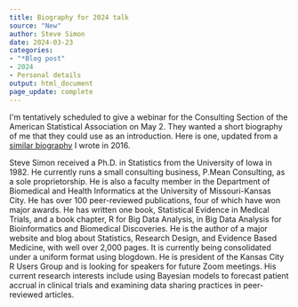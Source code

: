 ```yaml
---
title: Biography for 2024 talk
source: "New"
author: Steve Simon
date: 2024-03-23
categories:
- "*Blog post"
- 2024
- Personal details
output: html_document
page_update: complete
---
```


I'm tentatively scheduled to give a webinar for the Consulting Section of the American Statistical Association on May 2. They wanted a short biography of me that they could use as an introduction. Here is one, updated from a [similar biography][sim3] I wrote in 2016.

<!---more--->

Steve Simon received a Ph.D. in Statistics from the University of Iowa in 1982. He currently runs a small consulting business, P.Mean Consulting, as a sole proprietorship. He is also a faculty member in the Department of Biomedical and Health Informatics at the University of Missouri-Kansas City. He has over 100 peer-reviewed publications, four of which have won major awards. He has written one book, Statistical Evidence in Medical Trials, and a book chapter, R for Big Data Analysis, in Big Data Analysis for Bioinformatics and Biomedical Discoveries. He is the author of a major website and blog about Statistics, Research Design, and Evidence Based Medicine, with well over 2,000 pages. It is currently being consolidated under a uniform format using blogdown. He is president of the Kansas City R Users Group and is looking for speakers for future Zoom meetings. His current research interests include using Bayesian models to forecast patient accrual in clinical trials and examining data sharing practices in peer-reviewed articles.

[sim3]: http://new.pmean.com/biography-2016/